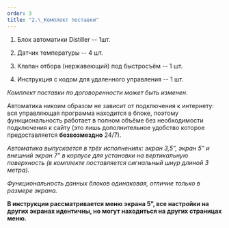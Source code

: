 ```yaml
---
order: 3
title: "2.\_Комплект поставки"
---
```


1. Блок автоматики Distiller -- 1шт.

2. Датчик температуры -- 4 шт.

3. Клапан отбора (нержавеющий) под быстросъём -- 1 шт.

4. Инструкция с кодом для удаленного управления -- 1 шт.

*Комплект поставки по договоренности может быть изменен.*

Автоматика никоим образом не зависит от подключения к интернету: вся управляющая программа находится в блоке, поэтому функциональность работает в полном объёме без необходимости подключения к сайту (это лишь дополнительное удобство которое предоставляется **безвозмездно** 24/7).

*Автоматика выпускается в трёх исполнениях: экран 3,5”, экран 5” и внешний экран 7” в корпусе для установки на вертикальную поверхность (в комплекте поставляется сигнальный шнур длиной 3 метра).*

*Функциональность данных блоков одинаковая, отличие только в размере экрана.*

**В инструкции рассматривается меню экрана 5”, все настройки на других экранах идентичны, но могут находиться на других страницах меню.**